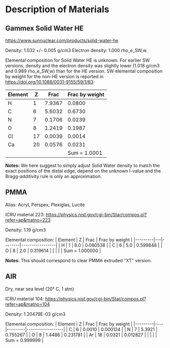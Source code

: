 # Description of Materials

## Gammex Solid Water HE
https://www.sunnuclear.com/products/solid-water-he

Density: 1.032 +/- 0.005 g/cm3
Electron density: 1.000 rho_e_SW,w.

Elemental composition for Solid Water HE is unknown.
For earlier SW versions, density and the electron density was slightly lower (1.018 g/cm3 and 0.989 rho_e_SW,w) than for the HE version.
SW elemental composition by weight for the non-HE version is reported in
https://doi.org/10.1088/0031-9155/59/1/83:

| Element | Z   | Frac       |  Frac by weight  |
|---------|-----|------------|------------------|
| H       | 1   |  7.9367    |  0.0800          |
| C       | 6   |  5.6032    |  0.6730          |
| N       | 7   |  0.1706    |  0.0239          |
| O       | 8   |  1.2419    |  0.1987          |
| Cl      | 17  |  0.0039    |  0.0014          |
| Ca      | 20  |  0.0576    |  0.0231          |
|         |     |            |  Sum = 1.0001    |

**Notes:**
We here suggest to simply adjust Solid Water density to match the exact positions of the distal edge,
depend on the unknown I-value and the Bragg-additivity rule is only an approximation.


## PMMA

Alias: Acryl, Perspex, Plexiglas, Lucite

ICRU material 223:
https://physics.nist.gov/cgi-bin/Star/compos.pl?refer=ap&matno=223

Density: 1.19 g/cm3  

Elemental composition:
| Element | Z | Frac   | Frac by weight  |
|---------|---|--------|-----------------|
| H       | 1 |  8.0   | 0.080538        |
| C       | 6 |  5.0   | 0.599848        |
| O       | 8 |  2.0   | 0.319614        |
|         |   |        | Sum = 1.000000  |

**Notes:**
This should correspond to clear PMMA extruded "XT" version.


## AIR
Dry, near sea level (20° C, 1 atm)

ICRU material 104:
https://physics.nist.gov/cgi-bin/Star/compos.pl?refer=ap&matno=104

Density: 1.20479E-03 g/cm3

Elemental composition:
| Element | Z  | Frac    |  Frac by weight  |
|---------|----|---------|------------------|
| C       | 6  |  0.0010 | 0.000124         |
| N       | 7  |  5.3921 | 0.755267         |
| O       | 8  |  1.4486 | 0.231781         |
| Ar      | 18 |  0.0321 | 0.012827         |
|         |    |         | Sum = 0.999999   |

